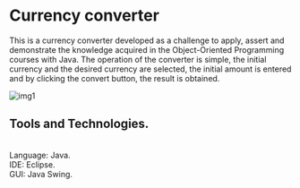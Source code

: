  <h1>Currency converter</h1>
This is a currency converter developed as a challenge to apply, assert and demonstrate the knowledge acquired in the Object-Oriented Programming courses with Java. The operation of the converter is simple, the initial currency and the desired currency are selected, the initial amount is entered and by clicking the convert button, the result is obtained.<br>


![img1](https://user-images.githubusercontent.com/88990949/234696081-3698cf06-ab29-4980-99e6-c7d517ecf816.jpeg)<br>


<h2>Tools and Technologies.</h2><br>
Language: Java.<br>
IDE: Eclipse.<br>
GUI: Java Swing.
